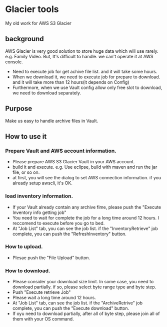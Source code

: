 # Glacier tools
My old work for AWS S3 Glacier

## background
AWS Glacier is very good solution to store huge data which will use rarely. e.g. Family Video.
But, It's difficult to handle. we can't operate it at AWS console.
- Need to execute job for get achive file list. and it will take some hours.
- When we download it, we need to execute job for prepare to download. and it will take more than 12 hours(it depends on Config)
- Furthermore, when we use Vault config allow only free slot to download, we need to download separately.

## Purpose
Make us easy to handle archive files in Vault.

## How to use it

### Prepare Vault and AWS account information.
- Please prepare AWS S3 Glacier Vault in your AWS account.
- build it and execute. e.g. Use eclipse, build with maven and run the jar file, or so on.
- at first, you will see the dialog to set AWS connection information. if you already setup awscli, it's OK.

### load inventory information.
- If your Vault already contain any archive fime, please push the "Execute Inventory info getting job"
- You need to wait for complete the job for a long time around 12 hours. I reccomend to execute before you go to bed.
- At "Job List" tab, you can see the job list. if the "InventoryRetrieve" job complete, you can push the "RefreshInventory" button.

### How to upload.
- Plesae push the "File Upload" button.

### How to download.
- Please consider your download size limit. In some case, you need to download partially. if so, please select byte range type and byte step.
- Push "Execute retrieve Job"
- Please wait a long time around 12 hours.
- At "Job List" tab, can see the job list. if the "ArchiveRetrive" job complete, you can push the "Execute download" button.
- If oyu need to download partially, after all of byte step, please join all of them with your OS command.
